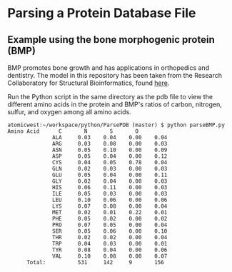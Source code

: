 # Parsing a Protein Database File

## Example using the bone morphogenic protein (BMP)

BMP promotes bone growth and has applications in
orthopedics and dentistry. The model in this repository
has been taken from the Research Collaboratory for
Structural Bioinformatics, found [here][bmpSite].

Run the Python script in the same directory as the pdb file
to view the different amino acids in the protein
and BMP's ratios of carbon, nitrogen, sulfur,
and oxygen among all amino acids.

    atomicwest:~/workspace/python/ParsePDB (master) $ python parseBMP.py
    Amino Acid      C       N       S       O 
                  ALA     0.03    0.04    0.00    0.04
                  ARG     0.03    0.08    0.00    0.03
                  ASN     0.05    0.10    0.00    0.09
                  ASP     0.05    0.04    0.00    0.12
                  CYS     0.04    0.05    0.78    0.04
                  GLN     0.02    0.03    0.00    0.03
                  GLU     0.05    0.04    0.00    0.11
                  GLY     0.02    0.04    0.00    0.03
                  HIS     0.06    0.11    0.00    0.03
                  ILE     0.05    0.03    0.00    0.03
                  LEU     0.10    0.06    0.00    0.06
                  LYS     0.07    0.08    0.00    0.04
                  MET     0.02    0.01    0.22    0.01
                  PHE     0.05    0.02    0.00    0.02
                  PRO     0.07    0.05    0.00    0.04
                  SER     0.05    0.06    0.00    0.10
                  THR     0.02    0.02    0.00    0.04
                  TRP     0.04    0.03    0.00    0.01
                  TYR     0.08    0.04    0.00    0.06
                  VAL     0.10    0.08    0.00    0.07
          Total:          531     142     9       156


[bmpSite]:http://www.rcsb.org/pdb/explore.do?structureId=3BMP
